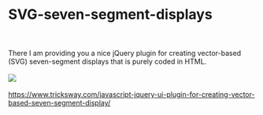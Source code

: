# SVG-seven-segment-displays
<br><br>
There I am providing you a nice jQuery plugin for creating vector-based (SVG) seven-segment displays that is purely coded in HTML.
<br><br>
<img src="https://www.tricksway.com/wp-content/uploads/2014/04/SVG.jpg">
<br><br>
<a href="https://www.tricksway.com/javascript-jquery-ui-plugin-for-creating-vector-based-seven-segment-display/">https://www.tricksway.com/javascript-jquery-ui-plugin-for-creating-vector-based-seven-segment-display/</a>
